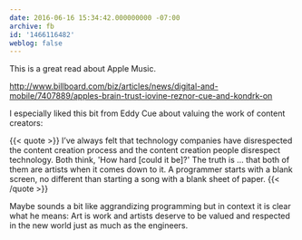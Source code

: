 ```yaml
---
date: 2016-06-16 15:34:42.000000000 -07:00
archive: fb
id: '1466116482'
weblog: false
---
```


This is a great read about Apple Music. 

http://www.billboard.com/biz/articles/news/digital-and-mobile/7407889/apples-brain-trust-iovine-reznor-cue-and-kondrk-on

I especially liked this bit from Eddy Cue about valuing the work of content creators:

{{< quote >}}
I’ve always felt that technology companies have disrespected the content creation process and the content creation people disrespect technology. Both think, 'How hard [could it be]?' The truth is … that both of them are artists when it comes down to it. A programmer starts with a blank screen, no different than starting a song with a blank sheet of paper.
{{< /quote >}}

Maybe sounds a bit like aggrandizing programming but in context it is clear what he means: Art is work and artists deserve to be valued and respected in the new world just as much as the engineers.
